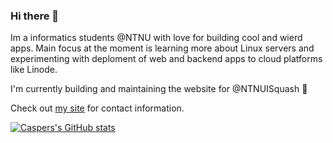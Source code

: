 ### Hi there 👋

Im a informatics students @NTNU with love for building cool and wierd apps. Main focus at the moment is learning more about Linux servers and experimenting with deploment of web and backend apps to cloud platforms like Linode.

I'm currently building and maintaining the website for @NTNUISquash 🏓


Check out [my site](http://csandreassen.no) for contact information.

[![Caspers's GitHub stats](https://github-readme-stats.vercel.app/api?username=casperandreassen&count_private=true&theme=dracula)](https://github.com/anuraghazra/github-readme-stats)


<!--
**casperandreassen/casperandreassen** is a ✨ _special_ ✨ repository because its `README.md` (this file) appears on your GitHub profile.

Here are some ideas to get you started:

- 🔭 I’m currently working on ...
- 🌱 I’m currently learning ...
- 👯 I’m looking to collaborate on ...
- 🤔 I’m looking for help with ...
- 💬 Ask me about ...
- 📫 How to reach me: ...
- 😄 Pronouns: ...
- ⚡ Fun fact: ...
-->
